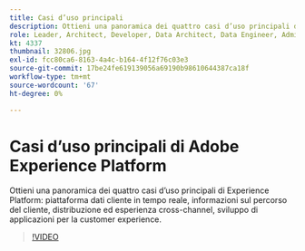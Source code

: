 ```yaml
---
title: Casi d’uso principali
description: Ottieni una panoramica dei quattro casi d’uso principali di Experience Platform&mdash;real-time customer data platform, informazioni sul percorso dei clienti, distribuzione ed esperienza cross-channel, nonché sviluppo di applicazioni per la customer experience.
role: Leader, Architect, Developer, Data Architect, Data Engineer, Admin, User
kt: 4337
thumbnail: 32806.jpg
exl-id: fcc80ca6-8163-4a4c-b164-4f12f76c03e3
source-git-commit: 17be24fe619139056a69190b98610644387ca18f
workflow-type: tm+mt
source-wordcount: '67'
ht-degree: 0%

---
```


# Casi d’uso principali di Adobe Experience Platform

Ottieni una panoramica dei quattro casi d’uso principali di Experience Platform: piattaforma dati cliente in tempo reale, informazioni sul percorso del cliente, distribuzione ed esperienza cross-channel, sviluppo di applicazioni per la customer experience.

>[!VIDEO](https://video.tv.adobe.com/v/32806?quality=12&learn=on)

